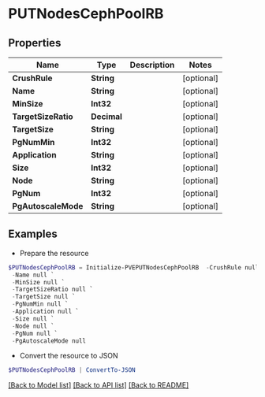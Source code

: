 # PUTNodesCephPoolRB
## Properties

Name | Type | Description | Notes
------------ | ------------- | ------------- | -------------
**CrushRule** | **String** |  | [optional] 
**Name** | **String** |  | [optional] 
**MinSize** | **Int32** |  | [optional] 
**TargetSizeRatio** | **Decimal** |  | [optional] 
**TargetSize** | **String** |  | [optional] 
**PgNumMin** | **Int32** |  | [optional] 
**Application** | **String** |  | [optional] 
**Size** | **Int32** |  | [optional] 
**Node** | **String** |  | [optional] 
**PgNum** | **Int32** |  | [optional] 
**PgAutoscaleMode** | **String** |  | [optional] 

## Examples

- Prepare the resource
```powershell
$PUTNodesCephPoolRB = Initialize-PVEPUTNodesCephPoolRB  -CrushRule null `
 -Name null `
 -MinSize null `
 -TargetSizeRatio null `
 -TargetSize null `
 -PgNumMin null `
 -Application null `
 -Size null `
 -Node null `
 -PgNum null `
 -PgAutoscaleMode null
```

- Convert the resource to JSON
```powershell
$PUTNodesCephPoolRB | ConvertTo-JSON
```

[[Back to Model list]](../README.md#documentation-for-models) [[Back to API list]](../README.md#documentation-for-api-endpoints) [[Back to README]](../README.md)

